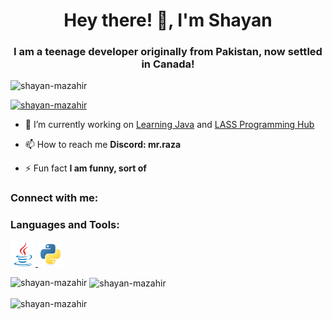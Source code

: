 <h1 align="center">Hey there! 👋, I'm Shayan</h1>
<h3 align="center">I am a teenage developer originally from Pakistan, now settled in Canada!</h3>

<p align="left"> <img src="https://komarev.com/ghpvc/?username=shayan-mazahir&label=Profile%20views&color=0e75b6&style=flat" alt="shayan-mazahir" /> </p>

<p align="left"> <a href="https://github.com/ryo-ma/github-profile-trophy"><img src="https://github-profile-trophy.vercel.app/?username=shayan-mazahir" alt="shayan-mazahir" /></a> </p>

- 🔭 I’m currently working on [Learning Java](https://github.com/Shayan-Mazahir/Java-Learning) and [LASS Programming Hub](https://github.com/Louise-Arbor-SS-Programming-Hub/Back-end)

- 📫 How to reach me **Discord: mr.raza**

- ⚡ Fun fact **I am funny, sort of**

<h3 align="left">Connect with me:</h3>
<p align="left">
</p>

<h3 align="left">Languages and Tools:</h3>
<p align="left"> <a href="https://www.java.com" target="_blank" rel="noreferrer"> <img src="https://raw.githubusercontent.com/devicons/devicon/master/icons/java/java-original.svg" alt="java" width="40" height="40"/> </a> <a href="https://www.python.org" target="_blank" rel="noreferrer"> <img src="https://raw.githubusercontent.com/devicons/devicon/master/icons/python/python-original.svg" alt="python" width="40" height="40"/> </a> </p>

<p><img align="left" src="https://github-readme-stats.vercel.app/api/top-langs?username=shayan-mazahir&show_icons=true&locale=en&layout=compact" alt="shayan-mazahir" /></p>

<p>&nbsp;<img align="center" src="https://github-readme-stats.vercel.app/api?username=shayan-mazahir&show_icons=true&locale=en" alt="shayan-mazahir" /></p>

<p><img align="center" src="https://github-readme-streak-stats.herokuapp.com/?user=shayan-mazahir&" alt="shayan-mazahir" /></p>

